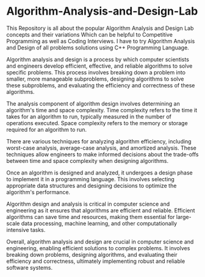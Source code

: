 # Algorithm-Analysis-and-Design-Lab
 This Repository is all about the popular Algorithm Analysis and Design Lab concepts and their variations Which can be helpful to Competitive Programming as well as Coding Interviews. I have to try Algorithm Analysis and Design of all problems solutions using C++ Programming Language.

Algorithm analysis and design is a process by which computer scientists and engineers develop efficient, effective, and reliable algorithms to solve specific problems. This process involves breaking down a problem into smaller, more manageable subproblems, designing algorithms to solve these subproblems, and evaluating the efficiency and correctness of these algorithms.

The analysis component of algorithm design involves determining an algorithm's time and space complexity. Time complexity refers to the time it takes for an algorithm to run, typically measured in the number of operations executed. Space complexity refers to the memory or storage required for an algorithm to run.

There are various techniques for analyzing algorithm efficiency, including worst-case analysis, average-case analysis, and amortized analysis. These techniques allow engineers to make informed decisions about the trade-offs between time and space complexity when designing algorithms.

Once an algorithm is designed and analyzed, it undergoes a design phase to implement it in a programming language. This involves selecting appropriate data structures and designing decisions to optimize the algorithm's performance.

Algorithm design and analysis is critical in computer science and engineering as it ensures that algorithms are efficient and reliable. Efficient algorithms can save time and resources, making them essential for large-scale data processing, machine learning, and other computationally intensive tasks.

Overall, algorithm analysis and design are crucial in computer science and engineering, enabling efficient solutions to complex problems. It involves breaking down problems, designing algorithms, and evaluating their efficiency and correctness, ultimately implementing robust and reliable software systems.
